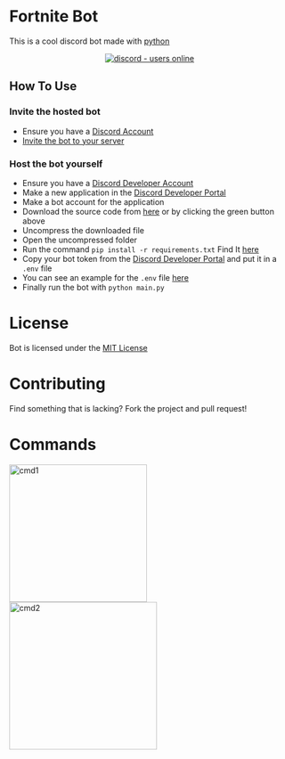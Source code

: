 # Fortnite Bot
This is a cool discord bot made with [python](https://www.python.org)

<p align="center">
  <a href="https://discord.gg/JNzTXrjJ">
    <img src="https://img.shields.io/discord/790595270438027295?style=for-the-badge" alt="discord - users online" />
  </a>
</p>

## How To Use
### Invite the hosted bot
- Ensure you have a [Discord Account](https://discord.com/)
- [Invite the bot to your server](https://discord.com/api/oauth2/authorize?client_id=806043362096447489&permissions=8&scope=bot)
### Host the bot yourself
- Ensure you have a [Discord Developer Account](https://discord.dev/)
- Make a new application in the [Discord Developer Portal](https://discord.dev/)
- Make a bot account for the application
- Download the source code from [here](https://github.com/DHRUV-CODER/Fortnite-Bot/archive/main.zip) or by clicking the green button above
- Uncompress the downloaded file
- Open the uncompressed folder
- Run the command `pip install -r requirements.txt` Find It [here](https://github.com/DHRUV-CODER/Latest-Discord-Bot/blob/main/requirements.txt)
- Copy your bot token from the [Discord Developer Portal](https://discord.dev/) and put it in a `.env` file
- You can see an example for the `.env` file [here](https://github.com/DHRUV-CODER/Fortnite-Bot/blob/main/dontenv.md)
- Finally run the bot with `python main.py`  

# License
Bot is licensed under the [MIT License](https://github.com/DHRUV-CODER/Latest-Discord-Bot/blob/main/LICENSE)

# Contributing
Find something that is lacking? Fork the project and pull request!

# Commands

<img width="247" alt="cmd1" src="https://user-images.githubusercontent.com/60794694/107041111-274b3c80-67d1-11eb-9b14-0b9b1bbc84de.PNG">
<img width="265" alt="cmd2" src="https://user-images.githubusercontent.com/60794694/107041194-40ec8400-67d1-11eb-8d7f-b9be1cfbaf89.PNG">
